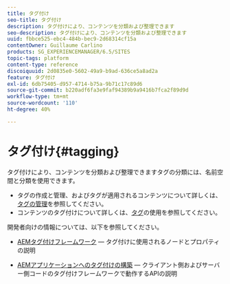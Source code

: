 ```yaml
---
title: タグ付け
seo-title: タグ付け
description: タグ付けにより、コンテンツを分類および整理できます
seo-description: タグ付けにより、コンテンツを分類および整理できます
uuid: fbbce525-ebc4-484b-bec9-2d68314cf15a
contentOwner: Guillaume Carlino
products: SG_EXPERIENCEMANAGER/6.5/SITES
topic-tags: platform
content-type: reference
discoiquuid: 2d0835e0-5602-49a9-b9ad-636ce5a8ad2a
feature: タグ付け
exl-id: 6db75405-d957-4714-b75a-9b71c17c89d6
source-git-commit: b220adf6fa3e9faf94389b9a9416b7fca2f89d9d
workflow-type: tm+mt
source-wordcount: '110'
ht-degree: 40%

---
```


# タグ付け{#tagging}

タグ付けにより、コンテンツを分類および整理できますタグの分類には、名前空間と分類を使用できます。

* タグの作成と管理、およびタグが適用されるコンテンツについて詳しくは、[タグの管理](/help/sites-administering/tags.md)を参照してください。
* コンテンツのタグ付けについて詳しくは、[タグ](/help/sites-authoring/tags.md)の使用を参照してください。

開発者向けの情報については、以下を参照してください。

* [AEMタグ付けフレームワーク](/help/sites-developing/framework.md)  — タグ付けに使用されるノードとプロパティの説明

* [AEMアプリケーションへのタグ付けの構築](/help/sites-developing/building.md)  — クライアント側およびサーバー側コードのタグ付けフレームワークで動作するAPIの説明
